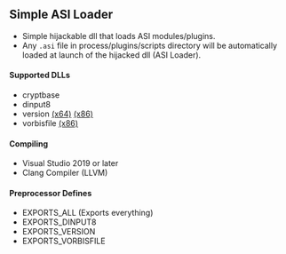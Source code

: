 ## Simple ASI Loader
- Simple hijackable dll that loads ASI modules/plugins.
- Any `.asi` file in process/plugins/scripts directory will be automatically loaded at launch of the hijacked dll (ASI Loader).

#### Supported DLLs
- cryptbase
- dinput8
- version [(x64)](https://github.com/sneakyevil/SimpleASILoader/releases/tag/version_x64) [(x86)](https://github.com/sneakyevil/SimpleASILoader/releases/tag/version_x86)
- vorbisfile [(x86)](https://github.com/sneakyevil/SimpleASILoader/releases/tag/vorbisfile)

#### Compiling
- Visual Studio 2019 or later
- Clang Compiler (LLVM)

#### Preprocessor Defines
- EXPORTS_ALL (Exports everything)
- EXPORTS_DINPUT8
- EXPORTS_VERSION
- EXPORTS_VORBISFILE